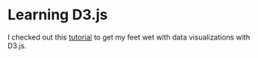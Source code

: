 # Learning D3.js

I checked out this [tutorial](http://alignedleft.com/tutorials/d3) to get my feet wet with data visualizations with D3.js.
